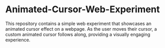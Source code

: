 # Animated-Cursor-Web-Experiment
This repository contains a simple web experiment that showcases an animated cursor effect on a webpage. As the user moves their cursor, a custom animated cursor follows along, providing a visually engaging experience.
